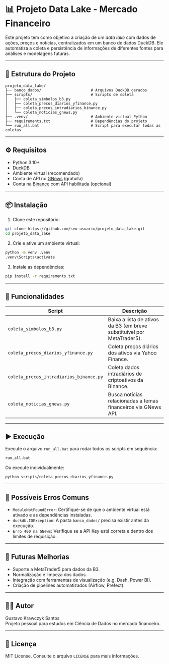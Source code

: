 # 📊 Projeto Data Lake - Mercado Financeiro

Este projeto tem como objetivo a criação de um *data lake* com dados de ações, preços e notícias, centralizados em um banco de dados DuckDB. Ele automatiza a coleta e persistência de informações de diferentes fontes para análises e modelagens futuras.

---

## 📁 Estrutura do Projeto

```
projeto_data_lake/
├── banco_dados/                      # Arquivos DuckDB gerados
├── scripts/                          # Scripts de coleta
│   ├── coleta_simbolos_b3.py
│   ├── coleta_precos_diarios_yfinance.py
│   ├── coleta_precos_intradiarios_binance.py
│   └── coleta_noticias_gnews.py
├── .venv/                            # Ambiente virtual Python
├── requirements.txt                  # Dependências do projeto
└── run_all.bat                       # Script para executar todas as coletas
```

---

## ⚙️ Requisitos

- Python 3.10+
- DuckDB
- Ambiente virtual (recomendado)
- Conta de API no [GNews](https://gnews.io/) (gratuita)
- Conta na [Binance](https://binance.com) com API habilitada (opcional)

---

## 📦 Instalação

1. Clone este repositório:
```bash
git clone https://github.com/seu-usuario/projeto_data_lake.git
cd projeto_data_lake
```

2. Crie e ative um ambiente virtual:
```bash
python -m venv .venv
.venv\Scripts\activate
```

3. Instale as dependências:
```bash
pip install -r requirements.txt
```

---

## 🧠 Funcionalidades

| Script                                | Descrição |
|---------------------------------------|-----------|
| `coleta_simbolos_b3.py`               | Baixa a lista de ativos da B3 (em breve substituível por MetaTrader5). |
| `coleta_precos_diarios_yfinance.py`   | Coleta preços diários dos ativos via Yahoo Finance. |
| `coleta_precos_intradiarios_binance.py` | Coleta dados intradiários de criptoativos da Binance. |
| `coleta_noticias_gnews.py`            | Busca notícias relacionadas a temas financeiros via GNews API. |

---

## ▶️ Execução

Execute o arquivo `run_all.bat` para rodar todos os scripts em sequência:

```bash
run_all.bat
```

Ou execute individualmente:

```bash
python scripts/coleta_precos_diarios_yfinance.py
```

---

## 🐛 Possíveis Erros Comuns

- `ModuleNotFoundError`: Certifique-se de que o ambiente virtual está ativado e as dependências instaladas.
- `duckdb.IOException`: A pasta `banco_dados/` precisa existir antes da execução.
- `Erro 400 na GNews`: Verifique se a API Key está correta e dentro dos limites de requisição.

---

## 📘 Futuras Melhorias

- Suporte a MetaTrader5 para dados da B3.
- Normalização e limpeza dos dados.
- Integração com ferramentas de visualização (e.g. Dash, Power BI).
- Criação de pipelines automatizados (Airflow, Prefect).

---

## 👨‍💻 Autor

Gustavo Krawczyk Santos  
Projeto pessoal para estudos em Ciência de Dados no mercado financeiro.

---

## 📜 Licença

MIT License. Consulte o arquivo `LICENSE` para mais informações.
